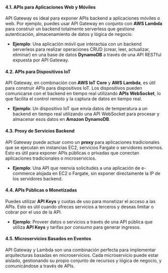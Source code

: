 #### 4.1. **APIs para Aplicaciones Web y Móviles**

API Gateway es ideal para exponer APIs backend a aplicaciones móviles o web. Por ejemplo, puedes usar API Gateway en conjunto con **AWS Lambda** para construir un backend totalmente serverless que gestione autenticación, almacenamiento de datos y lógica de negocio.

- **Ejemplo**: Una aplicación móvil que interactúa con un backend serverless para realizar operaciones CRUD (crear, leer, actualizar, eliminar) en una base de datos **DynamoDB** a través de una API RESTful expuesta por API Gateway.

#### 4.2. **APIs para Dispositivos IoT**

API Gateway, en combinación con **AWS IoT Core** y **AWS Lambda**, es útil para construir APIs para dispositivos IoT. Los dispositivos pueden comunicarse con el backend en tiempo real utilizando **APIs WebSocket**, lo que facilita el control remoto y la captura de datos en tiempo real.

- **Ejemplo**: Un dispositivo IoT que envía datos de temperatura a un backend en tiempo real utilizando una API WebSocket para procesar y almacenar esos datos en **Amazon DynamoDB**.

#### 4.3. **Proxy de Servicios Backend**

API Gateway puede actuar como un **proxy** para aplicaciones tradicionales que se ejecutan en instancias EC2, servicios Fargate o servidores externos. Esto es útil para exponer APIs públicas o privadas que conectan aplicaciones tradicionales o microservicios.

- **Ejemplo**: Una API que reenvía solicitudes a una aplicación de e-commerce alojada en EC2 o Fargate, sin exponer directamente la IP de los servidores backend.

#### 4.4. **APIs Públicas o Monetizadas**

Puedes utilizar **API Keys** y cuotas de uso para monetizar el acceso a las APIs. Esto es útil cuando ofreces servicios a terceros y deseas limitar o cobrar por el uso de la API.

- **Ejemplo**: Proveer datos o servicios a través de una API pública que utiliza **API Keys** y tarifas por consumo para generar ingresos.

#### 4.5. **Microservicios Basados en Eventos**

API Gateway y Lambda son una combinación perfecta para implementar arquitecturas basadas en microservicios. Cada microservicio puede estar aislado, gestionando su propio conjunto de recursos y lógica de negocio, y comunicándose a través de APIs.